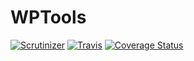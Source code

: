 # WPTools
[![Scrutinizer](https://scrutinizer-ci.com/g/TwinDigital/WPTools/badges/quality-score.png?b=master)](https://scrutinizer-ci.com/g/TwinDigital/WPTools/)
[![Travis](https://api.travis-ci.org/TwinDigital/WPTools.svg?branch=master)](https://travis-ci.org/TwinDigital/WPTools)
[![Coverage Status](https://coveralls.io/repos/github/TwinDigital/WPTools/badge.svg?branch=master)](https://coveralls.io/github/TwinDigital/WPTools?branch=master)
